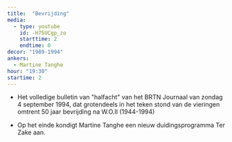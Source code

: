```yaml
---
title:  "Bevrijding"
media:
  - type: youtube
    id: -H75UCgp_zo
    starttime: 2
    endtime: 0
decor: "1989-1994"
ankers:
  - Martine Tanghe
hour: "19:30"
startime: 2
---
```


* Het volledige bulletin van "halfacht" van het BRTN Journaal van zondag 4 september 1994, dat grotendeels in het teken stond van de vieringen omtrent 50 jaar bevrijding na W.O.II (1944-1994)

* Op het einde kondigt Martine Tanghe een nieuw duidingsprogramma Ter Zake aan.
